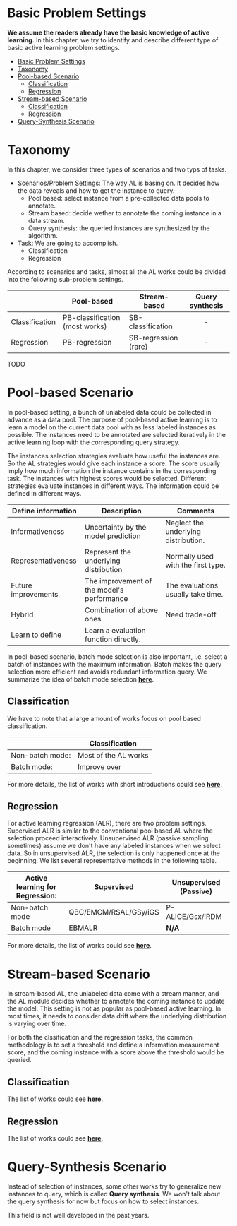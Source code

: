 # Basic Problem Settings
**We assume the readers already have the basic knowledge of active learning.**
In this chapter, we try to identify and describe different type of basic active learning problem settings.

- [Basic Problem Settings](#basic-problem-settings)
- [Taxonomy](#taxonomy)
- [Pool-based Scenario](#pool-based-scenario)
  - [Classification](#classification)
  - [Regression](#regression)
- [Stream-based Scenario](#stream-based-scenario)
  - [Classification](#classification-1)
  - [Regression](#regression-1)
- [Query-Synthesis Scenario](#query-synthesis-scenario)

# Taxonomy 

In this chapter, we consider three types of scenarios and two typs of tasks.

- Scenarios/Problem Settings:
  The way AL is basing on.
  It decides how the data reveals and how to get the instance to query.
  - Pool based: select instance from a pre-collected data pools to annotate.
  - Stream based: decide wether to annotate the coming instance in a data stream.
  - Query synthesis: the queried instances are synthesized by the algorithm.
- Task: We are going to accomplish.
  - Classification
  - Regression

According to scenarios and tasks, almost all the AL works could be divided into the following sub-problem settings.

|                | Pool-based                     | Stream-based         | Query synthesis |
| -------------- | ------------------------------ | -------------------- | :-------------: |
| Classification | PB-classification (most works) | SB-classification    |        -        |
| Regression     | PB-regression                  | SB-regression (rare) |        -        |

TODO
# Pool-based Scenario

In pool-based setting, a bunch of unlabeled data could be collected in advance as a data pool.
The purpose of pool-based active learning is to learn a model on the current data pool with as less labeled instances as possible.
The instances need to be annotated are selected iteratively in the active learning loop with the corresponding query strategy.

The instances selection strategies evaluate how useful the instances are.
So the AL strategies would give each instance a score.
The score usually imply how much information the instance contains in the corresponding task.
The instances with highest scores would be selected.
Different strategies evaluate instances in different ways.
The information could be defined in different ways.

| Define information  | Description                                | Comments                             |
| ------------------- | ------------------------------------------ | ------------------------------------ |
| Informativeness     | Uncertainty by the model prediction        | Neglect the underlying distribution. |
| Representativeness  | Represent the underlying distribution      | Normally used with the first type.   |
| Future improvements | The improvement of the model's performance | The evaluations usually take time.   |
| Hybrid              | Combination of above ones                  | Need trade-off                       |
| Learn to define     | Learn a evaluation function directly.      |                                      |

In pool-based scenario, batch mode selection is also important, i.e. select a batch of instances with the maximum information.
Batch makes the query selection more efficient and avoids redundant information query.
We summarize the idea of batch mode selection [**here**](subfields/AL_combinations.md).

## Classification

<!-- TODO: complete -->
We have to note that a large amount of works focus on pool based classification.

|                 | Classification       |
| --------------- | -------------------- |
| Non-batch mode: | Most of the AL works |
| Batch mode:     | Improve over         |

For more details, the list of works with short introductions could see [**here**](subfields/pb_classification.md).

## Regression

For active learning regression (ALR), there are two problem settings.
Supervised ALR is similar to the conventional pool based AL where the selection proceed interactively.
Unsupervised ALR (passive sampling sometimes) assume we don't have any labeled instances when we select data.
So in unsupervised ALR, the selection is only happened once at the beginning.
We list several representative methods in the following table.

| Active learning for Regression: | Supervised            | Unsupervised (Passive) |
| ------------------------------- | --------------------- | ---------------------- |
| Non-batch mode                  | QBC/EMCM/RSAL/GSy/iGS | P-ALICE/Gsx/iRDM       |
| Batch mode                      | EBMALR                | **N/A**                |

For more details, the list of works could see [**here**](subfields/pb_regression.md).

# Stream-based Scenario

<!-- TODO point out that the stream based doesn't need a score to compare different items. But need a criteria to decide wether to query. A threshold and a score. -->

In stream-based AL, the unlabeled data come with a stream manner, and the AL module decides whether to annotate the coming instance to update the model.
This setting is not as popular as pool-based active learning. 
In most times, it needs to consider data drift where the underlying distribution is varying over time.

For both the clssification and the regression tasks, the common methodology is to set a threshold and define a information measurement score, and the coming instance with a score above the threshold would be queried.

## Classification

The list of works could see [**here**](subfields/sb_classification.md).

## Regression

The list of works could see [**here**](subfields/sb_regression.md).

# Query-Synthesis Scenario

Instead of selection of instances, some other works try to generalize new instances to query, which is called **Query synthesis**.
We won't talk about the query synthesis for now but focus on how to select instances.

This field is not well developed in the past years.
<!-- TODO Fill this slot later. -->



